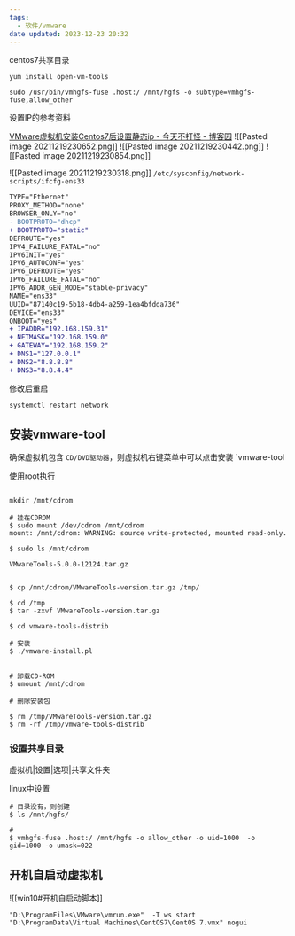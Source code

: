 ```yaml
---
tags:
  - 软件/vmware
date updated: 2023-12-23 20:32
---
```


centos7共享目录

```shell
yum install open-vm-tools

sudo /usr/bin/vmhgfs-fuse .host:/ /mnt/hgfs -o subtype=vmhgfs-fuse,allow_other

```

设置IP的参考资料

[VMware虚拟机安装Centos7后设置静态ip - 今天不打怪 - 博客园](https://www.cnblogs.com/hsz-csy/p/9811969.html)
![[Pasted image 20211219230652.png]]
![[Pasted image 20211219230442.png]]
![[Pasted image 20211219230854.png]]

![[Pasted image 20211219230318.png]]
`/etc/sysconfig/network-scripts/ifcfg-ens33`

```diff
TYPE="Ethernet"
PROXY_METHOD="none"
BROWSER_ONLY="no"
- BOOTPROTO="dhcp"
+ BOOTPROTO="static"
DEFROUTE="yes"
IPV4_FAILURE_FATAL="no"
IPV6INIT="yes"
IPV6_AUTOCONF="yes"
IPV6_DEFROUTE="yes"
IPV6_FAILURE_FATAL="no"
IPV6_ADDR_GEN_MODE="stable-privacy"
NAME="ens33"
UUID="87140c19-5b18-4db4-a259-1ea4bfdda736"
DEVICE="ens33"
ONBOOT="yes"
+ IPADDR="192.168.159.31"
+ NETMASK="192.168.159.0"
+ GATEWAY="192.168.159.2"
+ DNS1="127.0.0.1"
+ DNS2="8.8.8.8"
+ DNS3="8.8.4.4"
```

修改后重启

```shell
systemctl restart network
```

## 安装vmware-tool

确保虚拟机包含 `CD/DVD驱动器`，则虚拟机右键菜单中可以点击安装 `vmware-tool

使用root执行

```shell

mkdir /mnt/cdrom

# 挂在CDROM
$ sudo mount /dev/cdrom /mnt/cdrom
mount: /mnt/cdrom: WARNING: source write-protected, mounted read-only.

$ sudo ls /mnt/cdrom 

VMwareTools-5.0.0-12124.tar.gz


$ cp /mnt/cdrom/VMwareTools-version.tar.gz /tmp/

$ cd /tmp
$ tar -zxvf VMwareTools-version.tar.gz

$ cd vmware-tools-distrib

# 安装
$ ./vmware-install.pl


# 卸载CD-ROM
$ umount /mnt/cdrom

# 删除安装包

$ rm /tmp/VMwareTools-version.tar.gz
$ rm -rf /tmp/vmware-tools-distrib
```

### 设置共享目录

虚拟机|设置|选项|共享文件夹

linux中设置

```shell
# 目录没有，则创建
$ ls /mnt/hgfs/

#
$ vmhgfs-fuse .host:/ /mnt/hgfs -o allow_other -o uid=1000  -o gid=1000 -o umask=022
```


## 开机自启动虚拟机

![[win10#开机自启动脚本]]

```shell
"D:\ProgramFiles\VMware\vmrun.exe"  -T ws start  "D:\ProgramData\Virtual Machines\CentOS7\CentOS 7.vmx" nogui
```